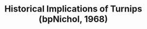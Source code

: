 ---
layout: manifest
title: Historical Implications of Turnips (bpNichol, 1968) 
manifest_name: historical-implications-of-turnips-bpnichol-1968-
---